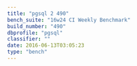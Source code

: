```yaml
---
title: "pgsql 2 490"
bench_suite: "16w24 CI Weekly Benchmark"
build_number: "490"
dbprofile: "pgsql"
classifier: ""
date: 2016-06-13T03:05:23
type: "bench"
---
```

